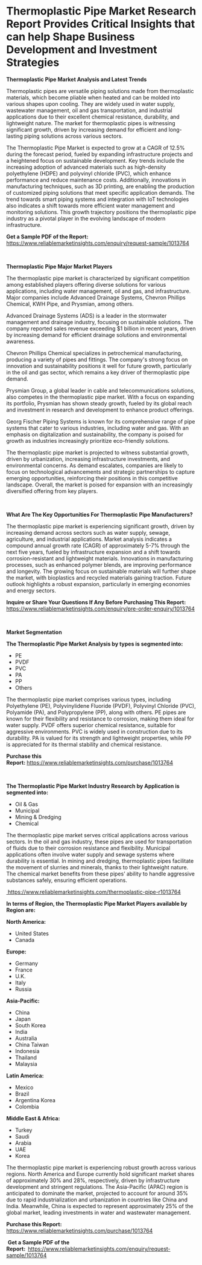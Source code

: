 <p><h1>Thermoplastic Pipe Market Research Report Provides Critical Insights that can help Shape Business Development and Investment Strategies</h1></p><p><strong>Thermoplastic Pipe Market Analysis and Latest Trends</strong></p>
<p><p>Thermoplastic pipes are versatile piping solutions made from thermoplastic materials, which become pliable when heated and can be molded into various shapes upon cooling. They are widely used in water supply, wastewater management, oil and gas transportation, and industrial applications due to their excellent chemical resistance, durability, and lightweight nature. The market for thermoplastic pipes is witnessing significant growth, driven by increasing demand for efficient and long-lasting piping solutions across various sectors.</p><p>The Thermoplastic Pipe Market is expected to grow at a CAGR of 12.5% during the forecast period, fueled by expanding infrastructure projects and a heightened focus on sustainable development. Key trends include the increasing adoption of advanced materials such as high-density polyethylene (HDPE) and polyvinyl chloride (PVC), which enhance performance and reduce maintenance costs. Additionally, innovations in manufacturing techniques, such as 3D printing, are enabling the production of customized piping solutions that meet specific application demands. The trend towards smart piping systems and integration with IoT technologies also indicates a shift towards more efficient water management and monitoring solutions. This growth trajectory positions the thermoplastic pipe industry as a pivotal player in the evolving landscape of modern infrastructure.</p></p>
<p><strong>Get a Sample PDF of the Report:&nbsp;</strong> <a href="https://www.reliablemarketinsights.com/enquiry/request-sample/1013764?utm_campaign=2183&utm_medium=2&utm_source=Github&utm_content=ia&utm_term=16042025&utm_id=thermoplastic-pipe">https://www.reliablemarketinsights.com/enquiry/request-sample/1013764</a></p>
<p>&nbsp;</p>
<p><strong>Thermoplastic Pipe Major Market Players</strong></p>
<p><p>The thermoplastic pipe market is characterized by significant competition among established players offering diverse solutions for various applications, including water management, oil and gas, and infrastructure. Major companies include Advanced Drainage Systems, Chevron Phillips Chemical, KWH Pipe, and Prysmian, among others.</p><p>Advanced Drainage Systems (ADS) is a leader in the stormwater management and drainage industry, focusing on sustainable solutions. The company reported sales revenue exceeding $1 billion in recent years, driven by increasing demand for efficient drainage solutions and environmental awareness.</p><p>Chevron Phillips Chemical specializes in petrochemical manufacturing, producing a variety of pipes and fittings. The company's strong focus on innovation and sustainability positions it well for future growth, particularly in the oil and gas sector, which remains a key driver of thermoplastic pipe demand.</p><p>Prysmian Group, a global leader in cable and telecommunications solutions, also competes in the thermoplastic pipe market. With a focus on expanding its portfolio, Prysmian has shown steady growth, fueled by its global reach and investment in research and development to enhance product offerings.</p><p>Georg Fischer Piping Systems is known for its comprehensive range of pipe systems that cater to various industries, including water and gas. With an emphasis on digitalization and sustainability, the company is poised for growth as industries increasingly prioritize eco-friendly solutions.</p><p>The thermoplastic pipe market is projected to witness substantial growth, driven by urbanization, increasing infrastructure investments, and environmental concerns. As demand escalates, companies are likely to focus on technological advancements and strategic partnerships to capture emerging opportunities, reinforcing their positions in this competitive landscape. Overall, the market is poised for expansion with an increasingly diversified offering from key players.</p></p>
<p>&nbsp;</p>
<p><strong>What Are The Key Opportunities For Thermoplastic Pipe Manufacturers?</strong></p>
<p><p>The thermoplastic pipe market is experiencing significant growth, driven by increasing demand across sectors such as water supply, sewage, agriculture, and industrial applications. Market analysis indicates a compound annual growth rate (CAGR) of approximately 5-7% through the next five years, fueled by infrastructure expansion and a shift towards corrosion-resistant and lightweight materials. Innovations in manufacturing processes, such as enhanced polymer blends, are improving performance and longevity. The growing focus on sustainable materials will further shape the market, with bioplastics and recycled materials gaining traction. Future outlook highlights a robust expansion, particularly in emerging economies and energy sectors.</p></p>
<p><strong>Inquire or Share Your Questions If Any Before Purchasing This Report:</strong> <a href="https://www.reliablemarketinsights.com/enquiry/pre-order-enquiry/1013764?utm_campaign=2183&utm_medium=2&utm_source=Github&utm_content=ia&utm_term=16042025&utm_id=thermoplastic-pipe">https://www.reliablemarketinsights.com/enquiry/pre-order-enquiry/1013764</a></p>
<p>&nbsp;</p>
<p><strong>Market Segmentation</strong></p>
<p><strong>The Thermoplastic Pipe Market Analysis by types is segmented into:</strong></p>
<p><ul><li>PE</li><li>PVDF</li><li>PVC</li><li>PA</li><li>PP</li><li>Others</li></ul></p>
<p><p>The thermoplastic pipe market comprises various types, including Polyethylene (PE), Polyvinylidene Fluoride (PVDF), Polyvinyl Chloride (PVC), Polyamide (PA), and Polypropylene (PP), along with others. PE pipes are known for their flexibility and resistance to corrosion, making them ideal for water supply. PVDF offers superior chemical resistance, suitable for aggressive environments. PVC is widely used in construction due to its durability. PA is valued for its strength and lightweight properties, while PP is appreciated for its thermal stability and chemical resistance.</p></p>
<p><strong>Purchase this Report:&nbsp;</strong><a href="https://www.reliablemarketinsights.com/purchase/1013764?utm_campaign=2183&utm_medium=2&utm_source=Github&utm_content=ia&utm_term=16042025&utm_id=thermoplastic-pipe">https://www.reliablemarketinsights.com/purchase/1013764</a></p>
<p>&nbsp;</p>
<p><strong>The Thermoplastic Pipe Market Industry Research by Application is segmented into:</strong></p>
<p><ul><li>Oil & Gas</li><li>Municipal</li><li>Mining & Dredging</li><li>Chemical</li></ul></p>
<p><p>The thermoplastic pipe market serves critical applications across various sectors. In the oil and gas industry, these pipes are used for transportation of fluids due to their corrosion resistance and flexibility. Municipal applications often involve water supply and sewage systems where durability is essential. In mining and dredging, thermoplastic pipes facilitate the movement of slurries and minerals, thanks to their lightweight nature. The chemical market benefits from these pipes’ ability to handle aggressive substances safely, ensuring efficient operations.</p></p>
<p><a href="https://www.reliablemarketinsights.com/thermoplastic-pipe-r1013764?utm_campaign=2183&utm_medium=2&utm_source=Github&utm_content=ia&utm_term=16042025&utm_id=thermoplastic-pipe">&nbsp;https://www.reliablemarketinsights.com/thermoplastic-pipe-r1013764</a></p>
<p><strong>In terms of Region, the Thermoplastic Pipe Market Players available by Region are:</strong></p>
<p>
    <p> <strong> North America: </strong>
        <ul>
            <li>United States</li>
            <li>Canada</li>
        </ul>
        </p> 
    <p> <strong> Europe: </strong>
        <ul>
            <li>Germany</li>
            <li>France</li>
            <li>U.K.</li>
            <li>Italy</li>
            <li>Russia</li>
        </ul>
        </p> 
    <p> <strong> Asia-Pacific: </strong>
        <ul>
            <li>China</li>
            <li>Japan</li>
            <li>South Korea</li>
            <li>India</li>
            <li>Australia</li>
            <li>China Taiwan</li>
            <li>Indonesia</li>
            <li>Thailand</li>
            <li>Malaysia</li>
        </ul>
        </p> 
    <p> <strong> Latin America: </strong>
        <ul>
            <li>Mexico</li>
            <li>Brazil</li>
            <li>Argentina Korea</li>
            <li>Colombia</li>
        </ul>
        </p> 
    <p> <strong> Middle East & Africa: </strong>
        <ul>
            <li>Turkey</li>
            <li>Saudi</li>
            <li>Arabia</li>
            <li>UAE</li>
            <li>Korea</li>
        </ul>
    </p>
    </p>
<p><p>The thermoplastic pipe market is experiencing robust growth across various regions. North America and Europe currently hold significant market shares of approximately 30% and 28%, respectively, driven by infrastructure development and stringent regulations. The Asia-Pacific (APAC) region is anticipated to dominate the market, projected to account for around 35% due to rapid industrialization and urbanization in countries like China and India. Meanwhile, China is expected to represent approximately 25% of the global market, leading investments in water and wastewater management.</p></p>
<p><strong>Purchase this Report: </strong><a href="https://www.reliablemarketinsights.com/purchase/1013764?utm_campaign=2183&utm_medium=2&utm_source=Github&utm_content=ia&utm_term=16042025&utm_id=thermoplastic-pipe">https://www.reliablemarketinsights.com/purchase/1013764</a></p>
<p>&nbsp;<strong>Get a Sample PDF of the Report:&nbsp;&nbsp;</strong><a href="https://www.reliablemarketinsights.com/enquiry/request-sample/1013764?utm_campaign=2183&utm_medium=2&utm_source=Github&utm_content=ia&utm_term=16042025&utm_id=thermoplastic-pipe">https://www.reliablemarketinsights.com/enquiry/request-sample/1013764</a></p>
<p><strong></strong></p>
<p><p></p><p></p><p></p></p>